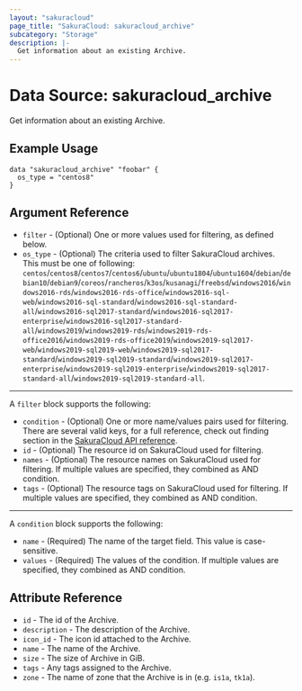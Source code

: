 ```yaml
---
layout: "sakuracloud"
page_title: "SakuraCloud: sakuracloud_archive"
subcategory: "Storage"
description: |-
  Get information about an existing Archive.
---
```


# Data Source: sakuracloud_archive

Get information about an existing Archive.

## Example Usage

```hcl
data "sakuracloud_archive" "foobar" {
  os_type = "centos8"
}
```
## Argument Reference

* `filter` - (Optional) One or more values used for filtering, as defined below.
* `os_type` - (Optional) The criteria used to filter SakuraCloud archives. This must be one of following:  
`centos`/`centos8`/`centos7`/`centos6`/`ubuntu`/`ubuntu1804`/`ubuntu1604`/`debian`/`debian10`/`debian9`/`coreos`/`rancheros`/`k3os`/`kusanagi`/`freebsd`/`windows2016`/`windows2016-rds`/`windows2016-rds-office`/`windows2016-sql-web`/`windows2016-sql-standard`/`windows2016-sql-standard-all`/`windows2016-sql2017-standard`/`windows2016-sql2017-enterprise`/`windows2016-sql2017-standard-all`/`windows2019`/`windows2019-rds`/`windows2019-rds-office2016`/`windows2019-rds-office2019`/`windows2019-sql2017-web`/`windows2019-sql2019-web`/`windows2019-sql2017-standard`/`windows2019-sql2019-standard`/`windows2019-sql2017-enterprise`/`windows2019-sql2019-enterprise`/`windows2019-sql2017-standard-all`/`windows2019-sql2019-standard-all`.


---

A `filter` block supports the following:

* `condition` - (Optional) One or more name/values pairs used for filtering. There are several valid keys, for a full reference, check out finding section in the [SakuraCloud API reference](https://developer.sakura.ad.jp/cloud/api/1.1/).
* `id` - (Optional) The resource id on SakuraCloud used for filtering.
* `names` - (Optional) The resource names on SakuraCloud used for filtering. If multiple values ​​are specified, they combined as AND condition.
* `tags` - (Optional) The resource tags on SakuraCloud used for filtering. If multiple values ​​are specified, they combined as AND condition.

---

A `condition` block supports the following:

* `name` - (Required) The name of the target field. This value is case-sensitive.
* `values` - (Required) The values of the condition. If multiple values ​​are specified, they combined as AND condition.


## Attribute Reference

* `id` - The id of the Archive.
* `description` - The description of the Archive.
* `icon_id` - The icon id attached to the Archive.
* `name` - The name of the Archive.
* `size` - The size of Archive in GiB.
* `tags` - Any tags assigned to the Archive.
* `zone` - The name of zone that the Archive is in (e.g. `is1a`, `tk1a`).




